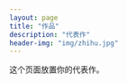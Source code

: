 ```yaml
---
layout: page
title: "作品"
description: "代表作"
header-img: "img/zhihu.jpg"
---
```


这个页面放置你的代表作。






